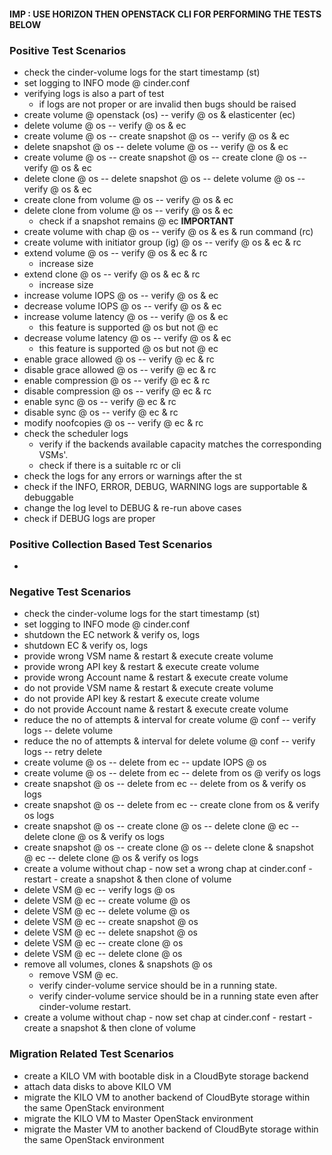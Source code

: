 #### IMP : USE HORIZON THEN OPENSTACK CLI FOR PERFORMING THE TESTS BELOW

### Positive Test Scenarios
- check the cinder-volume logs for the start timestamp (st)
- set logging to INFO mode @ cinder.conf
- verifying logs is also a part of test
  - if logs are not proper or are invalid then bugs should be raised
- create volume @ openstack (os) -- verify @ os & elasticenter (ec)
- delete volume @ os -- verify @ os & ec
- create volume @ os -- create snapshot @ os -- verify @ os & ec
- delete snapshot @ os -- delete volume @ os --  verify @ os & ec
- create volume @ os -- create snapshot @ os -- create clone @ os -- verify @ os & ec
- delete clone @ os -- delete snapshot @ os -- delete volume @ os -- verify @ os & ec
- create clone from volume @ os -- verify @ os & ec
- delete clone from volume @ os -- verify @ os & ec
  - check if a snapshot remains @ ec <b> IMPORTANT </b>
- create volume with chap @ os -- verify @ os & es & run command (rc)
- create volume with initiator group (ig) @ os -- verify @ os & ec & rc
- extend volume @ os -- verify @ os & ec & rc
  - increase size
- extend clone @ os -- verify @ os & ec & rc
  - increase size
- increase volume IOPS @ os -- verify @ os & ec
- decrease volume IOPS @ os -- verify @ os & ec
- increase volume latency @ os -- verify @ os & ec
  - this feature is supported @ os but not @ ec
- decrease volume latency @ os -- verify @ os & ec
  - this feature is supported @ os but not @ ec
- enable grace allowed @ os -- verify @ ec & rc
- disable grace allowed @ os -- verify @ ec & rc
- enable compression @ os -- verify @ ec & rc
- disable compression @ os -- verify @ ec & rc
- enable sync @ os -- verify @ ec & rc
- disable sync @ os -- verify @ ec & rc
- modify noofcopies @ os -- verify @ ec & rc
- check the scheduler logs 
  - verify if the backends available capacity matches the corresponding VSMs'.
  - check if there is a suitable rc or cli
- check the logs for any errors or warnings after the st
- check if the INFO, ERROR, DEBUG, WARNING logs are supportable & debuggable
- change the log level to DEBUG & re-run above cases
- check if DEBUG logs are proper
  

### Positive Collection Based Test Scenarios
- 

### Negative Test Scenarios
- check the cinder-volume logs for the start timestamp (st)
- set logging to INFO mode @ cinder.conf
- shutdown the EC network & verify os, logs
- shutdown EC & verify os, logs
- provide wrong VSM name & restart & execute create volume
- provide wrong API key & restart & execute create volume
- provide wrong Account name & restart & execute create volume
- do not provide VSM name & restart & execute create volume
- do not provide API key & restart & execute create volume
- do not provide Account name & restart & execute create volume
- reduce the no of attempts & interval for create volume @ conf -- verify logs -- delete volume
- reduce the no of attempts & interval for delete volume @ conf -- verify logs -- retry delete
- create volume @ os -- delete from ec -- update IOPS @ os
- create volume @ os -- delete from ec -- delete from os @ verify os logs
- create snapshot @ os -- delete from ec -- delete from os & verify os logs
- create snapshot @ os -- delete from ec -- create clone from os & verify os logs
- create snapshot @ os -- create clone @ os -- delete clone @ ec -- delete clone @ os & verify os logs
- create snapshot @ os -- create clone @ os -- delete clone & snapshot @ ec -- delete clone @ os & verify os logs
- create a volume without chap - now set a wrong chap at cinder.conf - restart - create a snapshot & then clone of volume
- delete VSM @ ec -- verify logs @ os
- delete VSM @ ec -- create volume @ os
- delete VSM @ ec -- delete volume @ os
- delete VSM @ ec -- create snapshot @ os
- delete VSM @ ec -- delete snapshot @ os
- delete VSM @ ec -- create clone @ os
- delete VSM @ ec -- delete clone @ os
- remove all volumes, clones & snapshots @ os 
  - remove VSM @ ec. 
  - verify cinder-volume service should be in a running state.
  - verify cinder-volume service should be in a running state even after cinder-volume restart.
- create a volume without chap - now set chap at cinder.conf - restart - create a snapshot & then clone of volume

### Migration Related Test Scenarios
- create a KILO VM with bootable disk in a CloudByte storage backend
- attach data disks to above KILO VM
- migrate the KILO VM to another backend of CloudByte storage within the same OpenStack environment
- migrate the KILO VM to Master OpenStack environment
- migrate the Master VM to another backend of CloudByte storage within the same OpenStack environment
